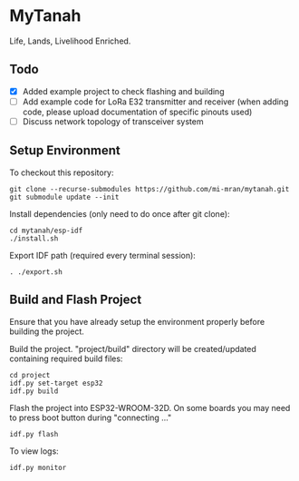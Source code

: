 # MyTanah

Life, Lands, Livelihood Enriched.

## Todo

- [x] Added example project to check flashing and building
- [ ] Add example code for LoRa E32 transmitter and receiver (when adding code, please upload documentation of specific pinouts used)
- [ ] Discuss network topology of transceiver system

## Setup Environment

To checkout this repository:

	git clone --recurse-submodules https://github.com/mi-mran/mytanah.git
	git submodule update --init
	
Install dependencies (only need to do once after git clone):

	cd mytanah/esp-idf
	./install.sh
	
Export IDF path (required every terminal session):

	. ./export.sh
	
## Build and Flash Project

Ensure that you have already setup the environment properly before building the project.

Build the project. "project/build" directory will be created/updated containing required build files:

	cd project
	idf.py set-target esp32
	idf.py build
	
Flash the project into ESP32-WROOM-32D. On some boards you may need to press boot button during "connecting ..."

	idf.py flash
	
To view logs:

	idf.py monitor

